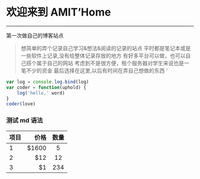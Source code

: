 # 欢迎来到 AMIT’Home

------

第一次做自己的博客站点

> 想简单的弄个记录自己学习&想法&阅读的记录的站点
平时都是笔记本或是一些软件上记录,没有给整体记录存放的地方
有好多平台可以做，也可以自己搭个属于自己的网站
考虑到不是很方便，租个服务器对学生来说也是一笔不少的资金
最后选择在这里,以后有时间在弄自己想做的东西
'

```js
var log = console.log.bind(log)
var coder = function(uphold) {
    log('hello,' word)
}
coder(love)
```

### 测试 md 语法

| 项目       | 价格   |  数量  |
| --------   | -----: | :----: |
| 1          | \$1600 |   5    |
| 2          |   \$12 |   12   |
| 3          |    \$1 |  234   |
